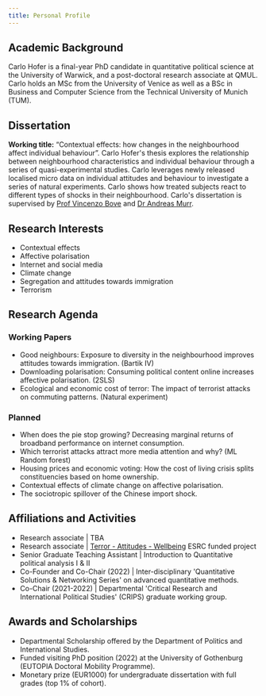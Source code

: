 ```yaml
---
title: Personal Profile
---
```


## Academic Background

Carlo Hofer is a final-year PhD candidate in quantitative political science at the University of Warwick, and a post-doctoral research associate at QMUL. Carlo holds an MSc from the University of Venice as well as a BSc in Business and Computer Science from the Technical University of Munich (TUM).

## Dissertation

**Working title:** “Contextual effects: how changes in the neighbourhood affect individual behaviour”.
Carlo Hofer's thesis explores the relationship between neighbourhood characteristics and individual behaviour through a series of quasi-experimental studies. Carlo leverages newly released localised micro data on individual attitudes and behaviour to investigate a series of natural experiments. Carlo shows how treated subjects react to different types of shocks in their neighbourhood.
Carlo's dissertation is supervised by [Prof Vincenzo Bove](https://warwick.ac.uk/fac/soc/pais/people/bove) and [Dr Andreas Murr](https://warwick.ac.uk/fac/soc/pais/people/murr).

## Research Interests

- Contextual effects
- Affective polarisation
- Internet and social media
- Climate change
- Segregation and attitudes towards immigration
- Terrorism

## Research Agenda

### Working Papers
- Good neighbours: Exposure to diversity in the neighbourhood improves attitudes towards immigration. (Bartik IV)
- Downloading polarisation: Consuming political content online increases affective polarisation. (2SLS)
- Ecological and economic cost of terror: The impact of terrorist attacks on commuting patterns. (Natural experiment)

### Planned
- When does the pie stop growing? Decreasing marginal returns of broadband performance on internet consumption.
- Which terrorist attacks attract more media attention and why? (ML Random forest)
- Housing prices and economic voting: How the cost of living crisis splits constituencies based on home ownership.
- Contextual effects of climate change on affective polarisation.
- The sociotropic spillover of the Chinese import shock.

## Affiliations and Activities
- Research associate | TBA
- Research associate | [Terror - Attitudes - Wellbeing](https://sites.google.com/view/terror-attitudes-wellbeing/team) ESRC funded project
- Senior Graduate Teaching Assistant | Introduction to Quantitative political analysis I & II
- Co-Founder and Co-Chair (2022) | Inter-disciplinary 'Quantitative Solutions & Networking Series' on advanced quantitative methods.
- Co-Chair (2021-2022) | Departmental 'Critical Research and International Political Studies' (CRIPS) graduate working group.

## Awards and Scholarships
- Departmental Scholarship offered by the Department of Politics and International Studies.
- Funded visiting PhD position (2022) at the University of Gothenburg (EUTOPIA Doctoral Mobility Programme).
- Monetary prize (EUR1000) for undergraduate dissertation with full grades (top 1% of cohort).
